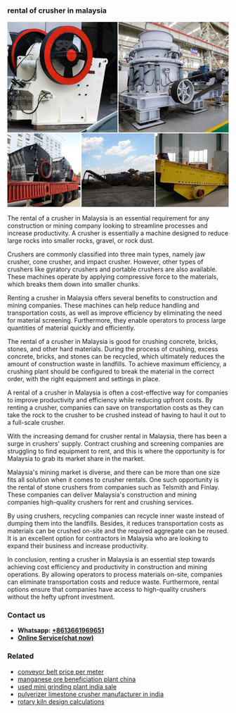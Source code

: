 <h3>rental of crusher in malaysia</h3><img src='1708587269.jpg' alt=''><p>The rental of a crusher in Malaysia is an essential requirement for any construction or mining company looking to streamline processes and increase productivity. A crusher is essentially a machine designed to reduce large rocks into smaller rocks, gravel, or rock dust.</p><p>Crushers are commonly classified into three main types, namely jaw crusher, cone crusher, and impact crusher. However, other types of crushers like gyratory crushers and portable crushers are also available. These machines operate by applying compressive force to the materials, which breaks them down into smaller chunks.</p><p>Renting a crusher in Malaysia offers several benefits to construction and mining companies. These machines can help reduce handling and transportation costs, as well as improve efficiency by eliminating the need for material screening. Furthermore, they enable operators to process large quantities of material quickly and efficiently.</p><p>The rental of a crusher in Malaysia is good for crushing concrete, bricks, stones, and other hard materials. During the process of crushing, excess concrete, bricks, and stones can be recycled, which ultimately reduces the amount of construction waste in landfills. To achieve maximum efficiency, a crushing plant should be configured to break the material in the correct order, with the right equipment and settings in place.</p><p>A rental of a crusher in Malaysia is often a cost-effective way for companies to improve productivity and efficiency while reducing upfront costs. By renting a crusher, companies can save on transportation costs as they can take the rock to the crusher to be crushed instead of having to haul it out to a full-scale crusher.</p><p>With the increasing demand for crusher rental in Malaysia, there has been a surge in crushers' supply. Contract crushing and screening companies are struggling to find equipment to rent, and this is where the opportunity is for Malaysia to grab its market share in the market.</p><p>Malaysia's mining market is diverse, and there can be more than one size fits all solution when it comes to crusher rentals. One such opportunity is the rental of stone crushers from companies such as Telsmith and Finlay. These companies can deliver Malaysia's construction and mining companies high-quality crushers for rent and crushing services.</p><p>By using crushers, recycling companies can recycle inner waste instead of dumping them into the landfills. Besides, it reduces transportation costs as materials can be crushed on-site and the required aggregate can be reused. It is an excellent option for contractors in Malaysia who are looking to expand their business and increase productivity.</p><p>In conclusion, renting a crusher in Malaysia is an essential step towards achieving cost efficiency and productivity in construction and mining operations. By allowing operators to process materials on-site, companies can eliminate transportation costs and reduce waste. Furthermore, rental options ensure that companies have access to high-quality crushers without the hefty upfront investment.</p><h3>Contact us</h3><ul><li><strong>Whatsapp:&nbsp;<a href="https://wa.me/8613661969651">+8613661969651</a></strong></li><li><a href="https://swt.shibang-china.com/?git&amp;zhl&amp;rental of crusher in malaysia"><strong>Online Service(chat now)</strong></a></li></ul><h3>Related</h3><ul><li><a href='conveyor belt price per meter.md'>conveyor belt price per meter</a></li><li><a href='manganese ore beneficiation plant china.md'>manganese ore beneficiation plant china</a></li><li><a href='used mini grinding plant india sale.md'>used mini grinding plant india sale</a></li><li><a href='pulverizer limestone crusher manufacturer in india.md'>pulverizer limestone crusher manufacturer in india</a></li><li><a href='rotary kiln design calculations.md'>rotary kiln design calculations</a></li></ul>
